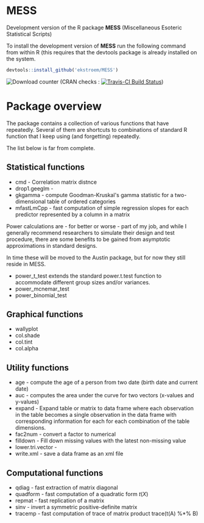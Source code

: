 # MESS


Development version of the R package **MESS** (Miscellaneous Esoteric Statistical Scripts)

To install the development version of **MESS** run the following
command from within R (this requires that the devtools package is
already installed on the system.

```r
devtools::install_github('ekstroem/MESS')
```

![Download counter](http://cranlogs.r-pkg.org/badges/grand-total/MESS)  (CRAN checks : [![Travis-CI Build Status](https://travis-ci.org/ekstroem/MESS.svg?branch=master)](https://travis-ci.org/ekstroem/MESS))



# Package overview

The package contains a collection of various functions that have
repeatedly. Several of them are shortcuts to combinations of standard
R function that I keep using (and forgetting) repeatedly.

The list below is far from complete.


## Statistical functions

* cmd - Correlation matrix distnce
* drop1.geeglm - 
* gkgamma - compute Goodman-Kruskal's gamma statistic for a
two-dimensional table of ordered categories
* mfastLmCpp - fast computation of simple regression slopes for each
predictor represented by a column in a matrix

Power calculations are - for better or worse - part of my job, and
while I generally recommend researchers to simulate their design and
test procedure, there are some benefits to be gained from asymptotic
approximations in standard designs.

In time these will be moved to the Austin package, but for now they
still reside in MESS.

* power_t_test extends the standard power.t.test function to
accommodate different group sizes and/or variances.
* power_mcnemar_test
* power_binomial_test


## Graphical functions

* wallyplot
* col.shade
* col.tint
* col.alpha

## Utility functions

* age - compute the age of a person from two date (birth date and
  current date)
* auc - computes the area under the curve for two vectors (x-values
and y-values)
* expand - Expand table or matrix to data frame where each observation
in the table becomes a single observation in the data frame with
corresponding information for each for each combination of the table
dimensions.
* fac2num - convert a factor to numerical
* filldown - Fill down missing values with the latest non-missing
value
* lower.tri.vector - 
* write.xml - save a data frame as an xml file


## Computational functions

* qdiag - fast extraction of matrix diagonal
* quadform - fast computation of a quadratic form $t(X) %*% X$
* repmat - fast replication of a matrix
* sinv - invert a symmetric positive-definite matrix
* tracemp - fast computation of trace of matrix product trace(t(A) %*% B)


